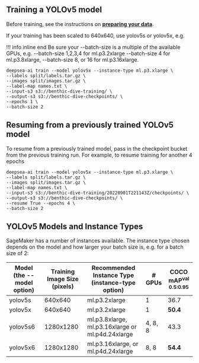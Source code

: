 ## Training a YOLOv5 model

Before training, see the instructions on **[preparing your data](/data)**.

If your training has been scaled to 640x640, use yolov5s or yolov5x, e.g.

!!! info inline end 
    Be sure your --batch-size is a multiple of the available GPUs, e.g.  --batch-size 1,2,3,4 for ml.p3.2xlarge --batch-size 4 for ml.p3.8xlarge, --batch-size 8, or 16 for  ml.p3.16xlarge.

```
deepsea-ai train --model yolov5x --instance-type ml.p3.xlarge \
--labels split/labels.tar.gz \
--images split/images.tar.gz \
--label-map names.txt \
--input-s3 s3://benthic-dive-training/ \
--output-s3 s3://benthic-dive-checkpoints/ \
--epochs 1 \
--batch-size 2
```

## Resuming from a previously trained YOLOv5 model

To resume from a previously trained model, pass in the checkpoint bucket from the previous training run. For example,
to resume training for another 4 epochs

```
deepsea-ai train --model yolov5x --instance-type ml.p3.xlarge \
--labels split/labels.tar.gz \
--images split/images.tar.gz \
--label-map names.txt \
--input-s3 s3://benthic-dive-training/20220901T221143Z/checkpoints/ \
--output-s3 s3://benthic-dive-checkpoints/ \
--resume True --epochs 4 \
--batch-size 2
```

## YOLOv5 Models and Instance Types

SageMaker has a number of instances available. The instance type chosen depends on the model and how larger your batch size is, e.g.
for a batch size of 2:

| Model (the --model option)  | Training Image Size (pixels) | Recommended Instance Type (instance-type option) | # GPUs   | COCO mAP<sup>val<br>0.5:0.95 |
|---|------------------------------|-----------------------------------------------------|-----------------------|--------------------|
|yolov5s| 640x640                  | ml.p3.2xlarge                                    | 1  | 36.7                         |
|yolov5x| 640x640                  | ml.p3.2xlarge                                      | 1 | **50.4**                     |
|yolov5s6| 1280x1280               | ml.p3.8xlarge, ml.p3.16xlarge or ml.p4d.24xlarge   | 4, 8, 8 | 43.3                         |
|yolov5x6| 1280x1280               | ml.p3.16xlarge,  or ml.p4d.24xlarge | 8, 8 | **54.4**                     |